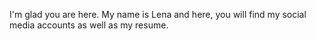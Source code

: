 I'm glad you are here. My name is Lena and here, you will find my social media accounts as well as my resume.
